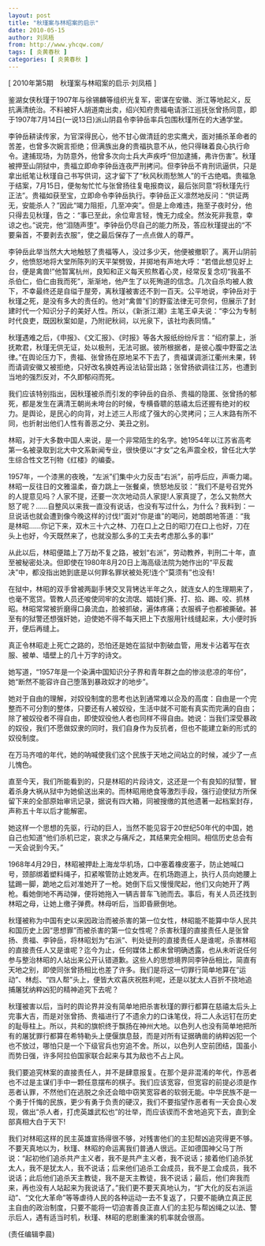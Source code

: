 ```yaml
---
layout: post
title: "秋瑾案与林昭案的启示"
date: 2010-05-15
author: 刘凤梧
from: http://www.yhcqw.com/
tags: [ 炎黄春秋 ]
categories: [ 炎黄春秋 ]
---
```



[ 2010年第5期　秋瑾案与林昭案的启示·刘凤梧 ]


鉴湖女侠秋瑾于1907年与徐锡麟等组织光复军，密谋在安徽、浙江等地起义，反抗满清统治。不料被奸人胡道南出卖，绍兴知府贵福电请浙江巡抚张曾扬同意，即于1907年7月14日(一说13日)派山阴县令李钟岳率兵包围秋瑾所在的大通学堂。


李钟岳耕读传家，为官深得民心，他不甘心做清廷的忠实鹰犬，面对捕杀革命者的苦差，也曾多次婉言拒绝；但满族出身的贵福执意不从，他只得昧着良心执行命令。逮捕现场，为防意外，他曾多次向士兵大声疾呼“但加逮捕，弗许伤害”。秋瑾被押至山阴狱中，贵福立即命李钟岳连夜严刑拷问。但李钟岳不肯刑讯逼供，只是拿出纸笔让秋瑾自己书写供词，这才留下了“秋风秋雨愁煞人”的千古绝唱。贵福急于结案，7月15日，便匆匆忙忙与张曾扬往复电报商议，最后张同意“将秋瑾先行正法”。贵福如获至宝，立即命令李钟岳执行。李钟岳正义凛然地反问：“供证两无，安能杀人？”因此“竭力阻拒，几至冲突”。但是上命难违，拖至子夜时分，他只得去见秋瑾，告之：“事已至此，余位卑言轻，愧无力成全。然汝死非我意，幸谅之也。”说完，他“泪随声堕”。李钟岳仍尽自己的能力所及，答应秋瑾提出的“不要枭首，不要剥去衣服”，使之最后保存了一点点做人的尊严。


李钟岳此举当然大大地触怒了贵福等人，没过多少天，他便被撤职了。离开山阴前夕，他愤怒地将大堂所陈列的天平架劈毁，并掷地有声地大呼：“若借此想见好上台，便是禽兽!”他暂寓杭州，良知和正义每天煎熬着心灵，经常反复念叨“我虽不杀伯仁，伯仁由我而死”，渐渐地，他产生了以死殉道的信念。几次自杀均被人救下，不幸最终还是自缢于屋旁，离秋瑾被害还不到一百天。公平地说，李钟岳对于秋瑾之死，是没有多大的责任的。他对“禽兽”们的野蛮法律无可奈何，但展示了封建时代一个知识分子的美好人性。所以，《新浙江潮》主笔王卓夫说：“李公为专制时代良吏，既因秋案如是，乃附祀秋祠，以光泉下，该社均表同情。”


秋瑾遇难之后，《申报》、《文汇报》、《时报》等各大报纸纷纷斥言：“绍府蒙上，浙抚欺君，秋瑾无供无证，处以极刑，无法可据。彼所根据者，是彼心腹中野蛮之法律。”在舆论压力下，贵福、张曾扬在原地呆不下去了，贵福谋调浙江衢州未果，转而请调安徽又被拒绝，只好改名换姓再设法钻营出路；张曾扬欲调往江苏，也遭到当地的强烈反对，不久即郁闷而死。


我们应该特别指出，因秋瑾被杀而引发的李钟岳的自杀、贵福的隐匿、张曾扬的郁死，都是发生在满清王朝尚未垮台的时候，专横昏聩的慈禧太后还握有绝对的权力。是舆论，是民心的向背，对上述三人形成了强大的心灵拷问；三人末路有所不同，也折射出他们人性有善恶之分、美丑之别。


林昭，对于大多数中国人来说，是一个非常陌生的名字。她1954年以江苏省高考第一名被录取到北大中文系新闻专业，很快便以“才女”之名声震全校，曾任北大学生综合性文艺刊物《红楼》的编委。


1957年，一个漆黑的夜晚，“左派”们集中火力反击“右派”，前呼后应，声嘶力竭。林昭一反往日的文雅温柔，奋力跳上一张餐桌，愤怒地反驳：“我们不是号召党外的人提意见吗？人家不提，还要一次次地动员人家提!人家真提了，怎么又勃然大怒了呢？……自整风以来我一直没有说话，也没有写过什么，为什么？我料到：一旦说话也就会遭到像今晚这样的讨伐!”面对“你是谁”的喝问，她朗朗地答道：“我是林昭……你记下来，双木三十六之林、刀在口上之日的昭!刀在口上也好，刀在头上也好，今天既然来了，也就没那么多的工夫去考虑那么多的事!”


从此以后，林昭便踏上了万劫不复之路，被划“右派”，劳动教养，判刑二十年，直至被秘密处决。但即使在1980年8月20日上海高级法院为她作出的“平反裁决”中，都没指出她到底是以何罪名罪状被处死!连个“莫须有”也没有!


在狱中，林昭的双手曾被两副手铐交叉背铐达半年之久，就连女人的生理期来了，也毫不宽贷。管教人员还唆使同牢的女流氓、娼妓们撕、打、掐、踢、咬、抓林昭。林昭常常被折磨得口鼻流血，脸被抓破，遍体疼痛；衣服裤子也都被撕破。甚至有的狱警还想强奸她，迫使她不得不每天把上下衣服用针线缝起来，大小便时拆开，便后再缝上。

真正令林昭走上死亡之路的，恐怕还是她在监狱中割破血管，用发卡沾着写在衣服、被单、墙壁上的几十万字的诗文。

她写道，“1957年是一个染满中国知识分子界和青年群之血的惨淡悲凉的年份”，她“断然不能容许自己堕落到暴政奴才的地步”。


她对于自由的理解，对奴役制度的思考也达到通常难以企及的高度：自由是一个完整而不可分割的整体，只要还有人被奴役，生活中就不可能有真实而完满的自由；除了被奴役者不得自由，即使奴役他人者也同样不得自由。她说：当我们深受暴政的奴役，我们不愿做奴隶的同时，我们自身作为反抗者，但也不能建立新的形式的奴役制度。

在万马齐喑的年代，她的呐喊使我们这个民族于天地之间站立的时候，减少了一点儿愧色。


直至今天，我们所能看到的，只是林昭的片段诗文，这还是一个有良知的狱警，冒着杀身大祸从狱中为她偷送出来的。而林昭用绝食等激烈手段，强行迫使狱方所保留下来的全部原始审讯记录，据说有四大箱，同被搜缴的其他遗著一起档案封存，声称五十年以后才能解密。


她这样一个思想的先驱，行动的巨人，当然不能见容于20世纪50年代的中国，她自己也知道“他们杀机已定，哀求之与痛斥之，其结果完全相同。相信历史总会有一天会说到今天。”


1968年4月29日，林昭被押赴上海龙华机场，口中塞着橡皮塞子，防止她喊口号，颈部绑着塑料绳子，扣紧喉管防止她发声。在机场跑道上，执行人员向她腰上猛踢一脚，跪地之后对准她开了一枪。她倒下后又慢慢爬起，他们又向她开了两枪。看她倒地不再动弹，便将她拖入一辆吉普车飞驰而去。事后，有关人员还找到林昭之母，让她上缴子弹费。林母听后，当即昏厥倒地。


秋瑾被称为中国有史以来因政治而被杀害的第一位女性，林昭能不能算中华人民共和国历史上因“思想罪”而被杀害的第一位女性呢？杀害秋瑾的直接责任人是张曾扬、贵福、李钟岳，将林昭划为“右派”、判处徒刑的直接责任人是谁呢，杀害林昭的直接责任人又是谁呢？迄今为止，任何媒体上都未曾明确透露，也从未听说任何参与整治林昭的人站出来公开认错道歉。这些人的思想境界同李钟岳相比，简直有天地之别，即使同张曾扬相比也差了许多。我们是将这一切罪行简单地算在“运动”、林彪、“四人帮”头上，便皆大欢喜庆祝胜利呢，还是以犹太人百折不挠地追捕屠犹纳粹凶犯的精神追究下去呢？


秋瑾被害以后，当时的舆论界并没有简单地把杀害秋瑾的罪行都算在慈禧太后头上完事大吉，而是对张曾扬、贵福进行了不遗余力的口诛笔伐，将二人永远钉在历史的耻辱柱上。所以，共和的旗帜终于飘扬在神州大地。以色列人也没有简单地把所有的屠犹罪行都算在希特勒头上便偃旗息鼓，而是对所有证据确凿的纳粹凶犯一个也不放过，哪怕只是一个下级官兵也穷追不舍。所以，以色列人空前团结，国虽小而势日强，许多阿拉伯国家联合起来与其为敌也不占上风。


我们要追究林案的直接责任人，并不是肆意报复。在那个是非混淆的年代，作恶者也不过是主谋们手中一颗任意摆布的棋子。我们应该宽容，但宽容的前提必须是作恶者认罪，不然他们在逃脱之余还会暗中窃笑宽容者的软弱无能。中华民族不是一个勇于忏悔的民族，更少有勇于负责的硬汉，我们不要指望作恶者有一天会良心发现，做出“杀人者，打虎英雄武松也”的壮举，而应该锲而不舍地追究下去，直到全部真相大白于天下!


我们对林昭这样的民主英雄宣扬得很不够，对残害他们的主犯帮凶追究得更不够。不要天真地以为，秋瑾、林昭的命运离我们普通人很远。正如德国神父马丁所说：“起初他们追杀共产主义者，我不是共产主义者，我不说话；接着他们追杀犹太人，我不是犹太人，我不说话；后来他们追杀工会成员，我不是工会成员，我不说话；此后他们追杀天主教徒，我不是天主教徒，我不说话；最后，他们奔我而来，再也没有人站起来为我说话了。”我们更不要天真地认为，“扩大化的反右派运动”、“文化大革命”等等虐待人民的各种运动一去不复返了，只要不能确立真正民主自由的政治制度，只要不能将一切迫害善良正直人们的主犯与帮凶绳之以法、警示后人，遇有适当时机，秋瑾、林昭的悲剧重演的机率就会很高。

(责任编辑李晨)


